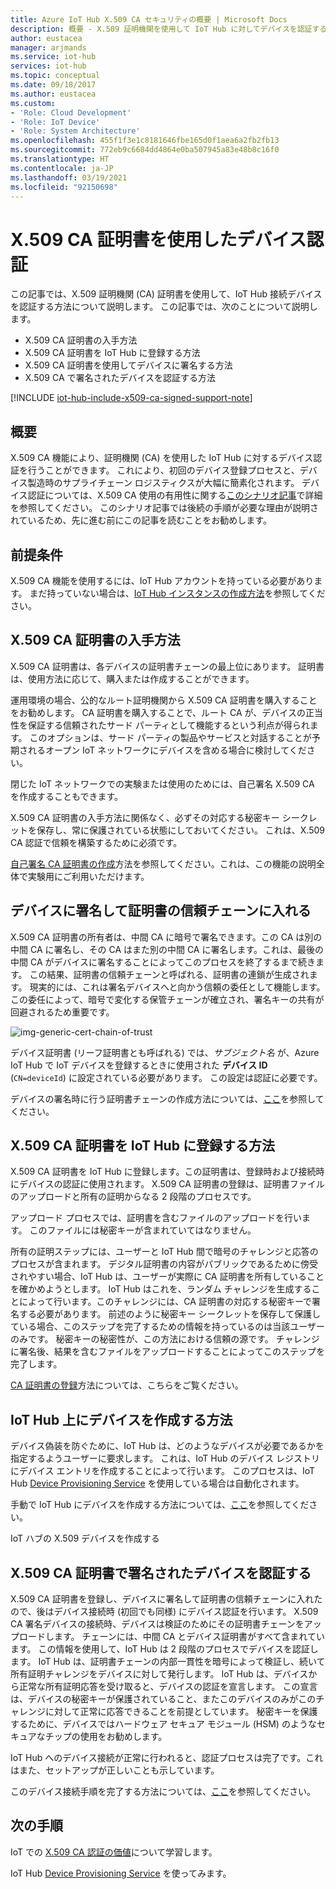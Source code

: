 ```yaml
---
title: Azure IoT Hub X.509 CA セキュリティの概要 | Microsoft Docs
description: 概要 - X.509 証明機関を使用して IoT Hub に対してデバイスを認証する方法。
author: eustacea
manager: arjmands
ms.service: iot-hub
services: iot-hub
ms.topic: conceptual
ms.date: 09/18/2017
ms.author: eustacea
ms.custom:
- 'Role: Cloud Development'
- 'Role: IoT Device'
- 'Role: System Architecture'
ms.openlocfilehash: 455f1f3e1c8181646fbe165d0f1aea6a2fb2fb13
ms.sourcegitcommit: 772eb9c6684dd4864e0ba507945a83e48b8c16f0
ms.translationtype: HT
ms.contentlocale: ja-JP
ms.lasthandoff: 03/19/2021
ms.locfileid: "92150698"
---
```

# <a name="device-authentication-using-x509-ca-certificates"></a>X.509 CA 証明書を使用したデバイス認証

この記事では、X.509 証明機関 (CA) 証明書を使用して、IoT Hub 接続デバイスを認証する方法について説明します。  この記事では、次のことについて説明します。

* X.509 CA 証明書の入手方法
* X.509 CA 証明書を IoT Hub に登録する方法
* X.509 CA 証明書を使用してデバイスに署名する方法
* X.509 CA で署名されたデバイスを認証する方法

[!INCLUDE [iot-hub-include-x509-ca-signed-support-note](../../includes/iot-hub-include-x509-ca-signed-support-note.md)]

## <a name="overview"></a>概要

X.509 CA 機能により、証明機関 (CA) を使用した IoT Hub に対するデバイス認証を行うことができます。 これにより、初回のデバイス登録プロセスと、デバイス製造時のサプライチェーン ロジスティクスが大幅に簡素化されます。 デバイス認証については、X.509 CA 使用の有用性に関する[このシナリオ記事](iot-hub-x509ca-concept.md)で詳細を参照してください。  このシナリオ記事では後続の手順が必要な理由が説明されているため、先に進む前にこの記事を読むことをお勧めします。

## <a name="prerequisite"></a>前提条件

X.509 CA 機能を使用するには、IoT Hub アカウントを持っている必要があります。  まだ持っていない場合は、[IoT Hub インスタンスの作成方法](quickstart-send-telemetry-dotnet.md)を参照してください。

## <a name="how-to-get-an-x509-ca-certificate"></a>X.509 CA 証明書の入手方法

X.509 CA 証明書は、各デバイスの証明書チェーンの最上位にあります。  証明書は、使用方法に応じて、購入または作成することができます。

運用環境の場合、公的なルート証明機関から X.509 CA 証明書を購入することをお勧めします。 CA 証明書を購入することで、ルート CA が、デバイスの正当性を保証する信頼されたサード パーティとして機能するという利点が得られます。 このオプションは、サード パーティの製品やサービスと対話することが予期されるオープン IoT ネットワークにデバイスを含める場合に検討してください。

閉じた IoT ネットワークでの実験または使用のためには、自己署名 X.509 CA を作成することもできます。

X.509 CA 証明書の入手方法に関係なく、必ずその対応する秘密キー シークレットを保存し、常に保護されている状態にしておいてください。  これは、X.509 CA 認証で信頼を構築するために必須です。

[自己署名 CA 証明書の作成](https://github.com/Azure/azure-iot-sdk-c/blob/master/tools/CACertificates/CACertificateOverview.md)方法を参照してください。これは、この機能の説明全体で実験用にご利用いただけます。

## <a name="sign-devices-into-the-certificate-chain-of-trust"></a>デバイスに署名して証明書の信頼チェーンに入れる

X.509 CA 証明書の所有者は、中間 CA に暗号で署名できます。この CA は別の中間 CA に署名し、その CA はまた別の中間 CA に署名します。これは、最後の中間 CA がデバイスに署名することによってこのプロセスを終了するまで続きます。 この結果、証明書の信頼チェーンと呼ばれる、証明書の連鎖が生成されます。 現実的には、これは署名デバイスへと向かう信頼の委任として機能します。 この委任によって、暗号で変化する保管チェーンが確立され、署名キーの共有が回避されるため重要です。

![img-generic-cert-chain-of-trust](./media/generic-cert-chain-of-trust.png)

デバイス証明書 (リーフ証明書とも呼ばれる) では、*サブジェクト名* が、Azure IoT Hub で IoT デバイスを登録するときに使用された **デバイス ID** (`CN=deviceId`) に設定されている必要があります。 この設定は認証に必要です。

デバイスの署名時に行う証明書チェーンの作成方法については、[ここ](https://github.com/Azure/azure-iot-sdk-c/blob/master/tools/CACertificates/CACertificateOverview.md)を参照してください。

## <a name="how-to-register-the-x509-ca-certificate-to-iot-hub"></a>X.509 CA 証明書を IoT Hub に登録する方法

X.509 CA 証明書を IoT Hub に登録します。この証明書は、登録時および接続時にデバイスの認証に使用されます。  X.509 CA 証明書の登録は、証明書ファイルのアップロードと所有の証明からなる 2 段階のプロセスです。

アップロード プロセスでは、証明書を含むファイルのアップロードを行います。  このファイルには秘密キーが含まれていてはなりません。

所有の証明ステップには、ユーザーと IoT Hub 間で暗号のチャレンジと応答のプロセスが含まれます。  デジタル証明書の内容がパブリックであるために傍受されやすい場合、IoT Hub は、ユーザーが実際に CA 証明書を所有していることを確かめようとします。  IoT Hub はこれを、ランダム チャレンジを生成することによって行います。このチャレンジには、CA 証明書の対応する秘密キーで署名する必要があります。  前述のように秘密キー シークレットを保存して保護している場合、このステップを完了するための情報を持っているのは当該ユーザーのみです。 秘密キーの秘密性が、この方法における信頼の源です。  チャレンジに署名後、結果を含むファイルをアップロードすることによってこのステップを完了します。

[CA 証明書の登録](iot-hub-security-x509-get-started.md#register-x509-ca-certificates-to-your-iot-hub)方法については、こちらをご覧ください。

## <a name="how-to-create-a-device-on-iot-hub"></a>IoT Hub 上にデバイスを作成する方法

デバイス偽装を防ぐために、IoT Hub は、どのようなデバイスが必要であるかを指定するようユーザーに要求します。  これは、IoT Hub のデバイス レジストリにデバイス エントリを作成することによって行います。  このプロセスは、IoT Hub [Device Provisioning Service](https://azure.microsoft.com/blog/azure-iot-hub-device-provisioning-service-preview-automates-device-connection-configuration/) を使用している場合は自動化されます。 

手動で IoT Hub にデバイスを作成する方法については、[ここ](iot-hub-security-x509-get-started.md#create-an-x509-device-for-your-iot-hub)を参照してください。

IoT ハブの X.509 デバイスを作成する

## <a name="authenticating-devices-signed-with-x509-ca-certificates"></a>X.509 CA 証明書で署名されたデバイスを認証する

X.509 CA 証明書を登録し、デバイスに署名して証明書の信頼チェーンに入れたので、後はデバイス接続時 (初回でも同様) にデバイス認証を行います。  X.509 CA 署名デバイスの接続時、デバイスは検証のためにその証明書チェーンをアップロードします。 チェーンには、中間 CA とデバイス証明書がすべて含まれています。  この情報を使用して、IoT Hub は 2 段階のプロセスでデバイスを認証します。  IoT Hub は、証明書チェーンの内部一貫性を暗号によって検証し、続いて所有証明チャレンジをデバイスに対して発行します。  IoT Hub は、デバイスから正常な所有証明応答を受け取ると、デバイスの認証を宣言します。  この宣言は、デバイスの秘密キーが保護されていること、またこのデバイスのみがこのチャレンジに対して正常に応答できることを前提としています。  秘密キーを保護するために、デバイスではハードウェア セキュア モジュール (HSM) のようなセキュアなチップの使用をお勧めします。

IoT Hub へのデバイス接続が正常に行われると、認証プロセスは完了です。これはまた、セットアップが正しいことも示しています。

このデバイス接続手順を完了する方法については、[ここ](iot-hub-security-x509-get-started.md#authenticate-your-x509-device-with-the-x509-certificates)を参照してください。

## <a name="next-steps"></a>次の手順

IoT での [X.509 CA 認証の価値](iot-hub-x509ca-concept.md)について学習します。

IoT Hub [Device Provisioning Service](../iot-dps/index.yml) を使ってみます。